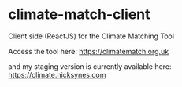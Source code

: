 # climate-match-client
Client side (ReactJS) for the Climate Matching Tool

Access the tool here:
https://climatematch.org.uk

and my staging version is currently available here:
https://climate.nicksynes.com

